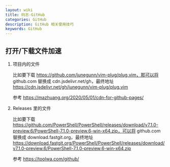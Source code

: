 ```yaml
---
layout: wiki
title: 码志-GitHub
categories: GitHub
description: GitHub 相关使用技巧
keywords: GitHub
---
```


## 打开/下载文件加速

1. 项目内的文件

    比如要下载 https://github.com/junegunn/vim-plug/plug.vim，那可以将 github.com 替换成 cdn.jsdelivr.net/gh，最终地址 https://cdn.jsdelivr.net/gh/junegunn/vim-plug/plug.vim

    参考 <https://mazhuang.org/2020/05/01/cdn-for-github-pages/>

2. Releases 里的文件

    比如要下载 https://github.com/PowerShell/PowerShell/releases/download/v7.1.0-preview.6/PowerShell-7.1.0-preview.6-win-x64.zip，可以将 github.com 替换成 download.fastgit.org，最终地址 https://download.fastgit.org/PowerShell/PowerShell/releases/download/v7.1.0-preview.6/PowerShell-7.1.0-preview.6-win-x64.zip

    参考 <https://toolwa.com/github/>
